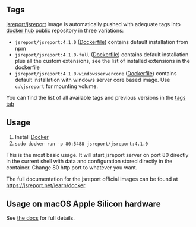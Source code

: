 
Tags
----

[jsreport/jsreport](https://hub.docker.com/r/jsreport/jsreport/) image is automatically pushed with adequate tags into [docker hub](https://www.docker.com/)  public repository in three variations:
>
- `jsreport/jsreport:4.1.0` ([Dockerfile](https://github.com/jsreport/jsreport/blob/4.1.0/packages/jsreport/docker/default/Dockerfile))  contains default installation from npm
- `jsreport/jsreport:4.1.0-full` ([Dockerfile](https://github.com/jsreport/jsreport/blob/4.1.0/packages/jsreport/docker/full/Dockerfile)) contains default installation plus all the custom extensions, see the list of installed extensions in the dockerfile
- `jsreport/jsreport:4.1.0-windowsservercore` ([Dockerfile](https://github.com/jsreport/jsreport/blob/4.1.0/packages/jsreport/docker/windowsservercore/Dockerfile)) contains default installation with windows server core based image. Use `c:\jsreport` for mounting volume.

You can find the list of all available tags and previous versions in the [tags tab](https://hub.docker.com/r/jsreport/jsreport/tags/)

Usage
-----

1. Install [Docker](https://www.docker.com/)
2. `sudo docker run -p 80:5488 jsreport/jsreport:4.1.0`

This is the most basic usage. It will start jsreport server on port 80 directly in the current shell with data and configuration stored directly in the container. Change 80 http port to whatever you want.

The full documentation for the jsreport official images can be found at https://jsreport.net/learn/docker

Usage on macOS Apple Silicon hardware
--------------------------

See [the docs](https://jsreport.net/learn/docker#usage-on-macos-apple-silicon-hardware) for full details.
